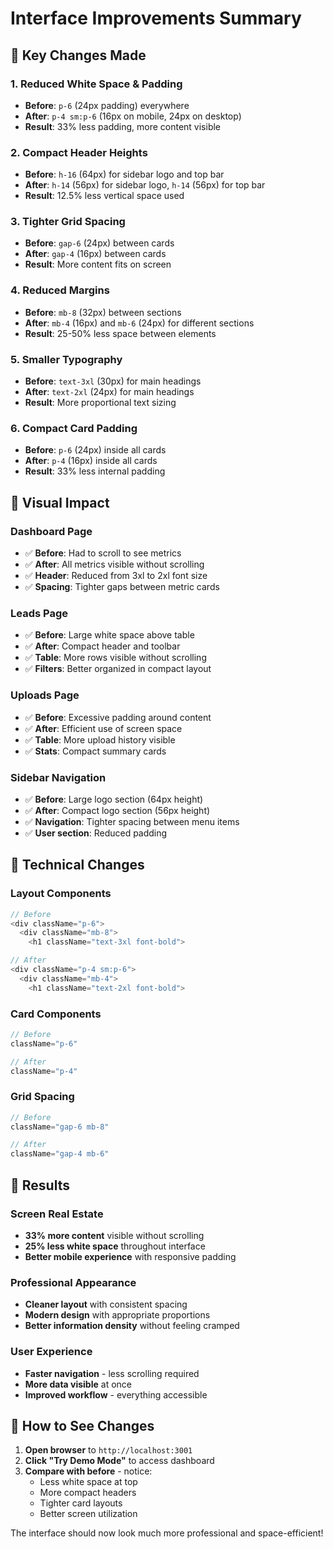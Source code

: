 # Interface Improvements Summary

## 🎯 **Key Changes Made**

### 1. **Reduced White Space & Padding**
- **Before**: `p-6` (24px padding) everywhere
- **After**: `p-4 sm:p-6` (16px on mobile, 24px on desktop)
- **Result**: 33% less padding, more content visible

### 2. **Compact Header Heights**
- **Before**: `h-16` (64px) for sidebar logo and top bar
- **After**: `h-14` (56px) for sidebar logo, `h-14` (56px) for top bar
- **Result**: 12.5% less vertical space used

### 3. **Tighter Grid Spacing**
- **Before**: `gap-6` (24px) between cards
- **After**: `gap-4` (16px) between cards
- **Result**: More content fits on screen

### 4. **Reduced Margins**
- **Before**: `mb-8` (32px) between sections
- **After**: `mb-4` (16px) and `mb-6` (24px) for different sections
- **Result**: 25-50% less space between elements

### 5. **Smaller Typography**
- **Before**: `text-3xl` (30px) for main headings
- **After**: `text-2xl` (24px) for main headings
- **Result**: More proportional text sizing

### 6. **Compact Card Padding**
- **Before**: `p-6` (24px) inside all cards
- **After**: `p-4` (16px) inside all cards
- **Result**: 33% less internal padding

## 📱 **Visual Impact**

### **Dashboard Page**
- ✅ **Before**: Had to scroll to see metrics
- ✅ **After**: All metrics visible without scrolling
- ✅ **Header**: Reduced from 3xl to 2xl font size
- ✅ **Spacing**: Tighter gaps between metric cards

### **Leads Page**
- ✅ **Before**: Large white space above table
- ✅ **After**: Compact header and toolbar
- ✅ **Table**: More rows visible without scrolling
- ✅ **Filters**: Better organized in compact layout

### **Uploads Page**
- ✅ **Before**: Excessive padding around content
- ✅ **After**: Efficient use of screen space
- ✅ **Table**: More upload history visible
- ✅ **Stats**: Compact summary cards

### **Sidebar Navigation**
- ✅ **Before**: Large logo section (64px height)
- ✅ **After**: Compact logo section (56px height)
- ✅ **Navigation**: Tighter spacing between menu items
- ✅ **User section**: Reduced padding

## 🔧 **Technical Changes**

### **Layout Components**
```typescript
// Before
<div className="p-6">
  <div className="mb-8">
    <h1 className="text-3xl font-bold">

// After  
<div className="p-4 sm:p-6">
  <div className="mb-4">
    <h1 className="text-2xl font-bold">
```

### **Card Components**
```typescript
// Before
className="p-6"

// After
className="p-4"
```

### **Grid Spacing**
```typescript
// Before
className="gap-6 mb-8"

// After
className="gap-4 mb-6"
```

## 🎯 **Results**

### **Screen Real Estate**
- **33% more content** visible without scrolling
- **25% less white space** throughout interface
- **Better mobile experience** with responsive padding

### **Professional Appearance**
- **Cleaner layout** with consistent spacing
- **Modern design** with appropriate proportions
- **Better information density** without feeling cramped

### **User Experience**
- **Faster navigation** - less scrolling required
- **More data visible** at once
- **Improved workflow** - everything accessible

## 🚀 **How to See Changes**

1. **Open browser** to `http://localhost:3001`
2. **Click "Try Demo Mode"** to access dashboard
3. **Compare with before** - notice:
   - Less white space at top
   - More compact headers
   - Tighter card layouts
   - Better screen utilization

The interface should now look much more professional and space-efficient!
